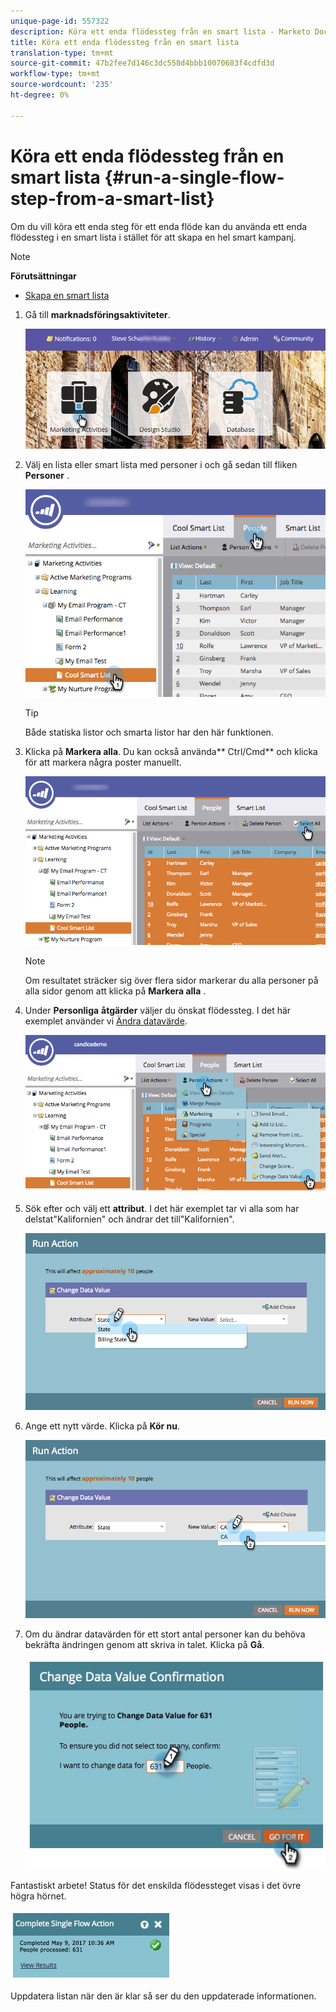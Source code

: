 ```yaml
---
unique-page-id: 557322
description: Köra ett enda flödessteg från en smart lista - Marketo Docs - Produktdokumentation
title: Köra ett enda flödessteg från en smart lista
translation-type: tm+mt
source-git-commit: 47b2fee7d146c3dc558d4bbb10070683f4cdfd3d
workflow-type: tm+mt
source-wordcount: '235'
ht-degree: 0%

---
```



# Köra ett enda flödessteg från en smart lista {#run-a-single-flow-step-from-a-smart-list}

Om du vill köra ett enda steg för ett enda flöde kan du använda ett enda flödessteg i en smart lista i stället för att skapa en hel smart kampanj.

>[!NOTE]
>
>**Förutsättningar**
>
>* [Skapa en smart lista](../../../../product-docs/core-marketo-concepts/smart-lists-and-static-lists/creating-a-smart-list/create-a-smart-list.md)

>



1. Gå till **marknadsföringsaktiviteter**.

   ![](assets/login-marketing-activities-1.png)

1. Välj en lista eller smart lista med personer i och gå sedan till fliken **Personer** .

   ![](assets/smartlistpeopletab-hands.png)

   >[!TIP]
   >
   >Både statiska listor och smarta listor har den här funktionen.

1. Klicka på **Markera alla**. Du kan också använda** Ctrl/Cmd** och klicka för att markera några poster manuellt.

   ![](assets/smartlist-selectallhand.png)

   >[!NOTE]
   >
   >Om resultatet sträcker sig över flera sidor markerar du alla personer på alla sidor genom att klicka på **Markera alla** .

1. Under **Personliga** **åtgärder** väljer du önskat flödessteg. I det här exemplet använder vi [Ändra datavärde](../../../../product-docs/core-marketo-concepts/smart-campaigns/flow-actions/change-data-value.md).

   ![](assets/personactions-hands.png)

1. Sök efter och välj ett **attribut**. I det här exemplet tar vi alla som har delstat&quot;Kalifornien&quot; och ändrar det till&quot;Kalifornien&quot;.

   ![](assets/runaction-hands.png)

1. Ange ett nytt värde. Klicka på **Kör nu**.

   ![](assets/runactionnewvalue-hands.png)

1. Om du ändrar datavärden för ett stort antal personer kan du behöva bekräfta ändringen genom att skriva in talet. Klicka på **Gå**.

   ![](assets/changedatavalue.jpg)

Fantastiskt arbete! Status för det enskilda flödessteget visas i det övre högra hörnet.

![](assets/completesingleflowaction.jpg)

Uppdatera listan när den är klar så ser du den uppdaterade informationen.

